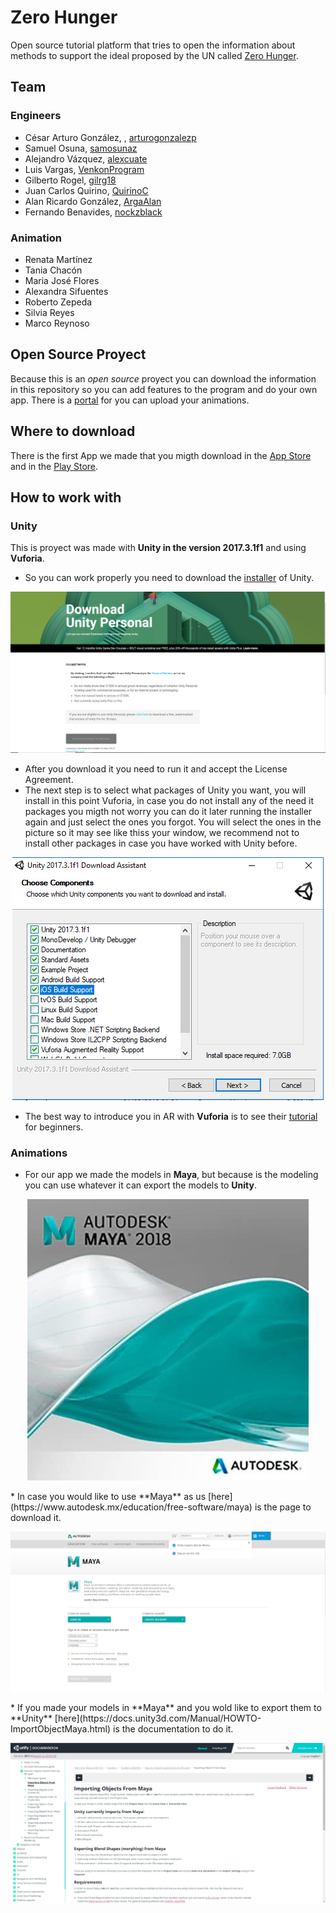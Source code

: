 # Zero Hunger
Open source tutorial platform that tries to open the information about methods to support the ideal proposed by the UN called [Zero Hunger](https://www.globalgoals.org/2-zero-hunger).
## Team
### Engineers
- César Arturo González, , [arturogonzalezp](https://github.com/arturogonzalezp)
- Samuel Osuna, [samosunaz](https://github.com/samosunaz)
- Alejandro Vázquez, [alexcuate](https://github.com/alexcuate)
- Luis Vargas, [VenkonProgram](https://github.com/VenkonProgram)
- Gilberto Rogel, [gilrg18](https://github.com/gilrg18)
- Juan Carlos Quirino, [QuirinoC](https://github.com/QuirinoC)
- Alan Ricardo González, [ArgaAlan](https://github.com/ArgaAlan)
- Fernando Benavides, [nockzblack](https://github.com/nockzblack)

### Animation
- Renata Martínez
- Tania Chacón
- Maria José Flores
- Alexandra Sifuentes
- Roberto Zepeda
- Silvia Reyes
- Marco Reynoso

## Open Source Proyect
Because this is an *open source* proyect you can download the information in this repository so you can add features to the program and do your own app. There is a [portal](http://www.pinturillo2.com/) for you can upload your animations. 

## Where to download
There is the first App we made that you migth download in the [App Store](https://itunes.apple.com/mx/app/clash-royale/id1053012308?mt=8) and in the [Play Store](https://play.google.com/store/apps/details?id=com.kaxangames.tacomaster&hl=es_419).

## How to work with
### Unity
This is proyect was made with **Unity in the version 2017.3.1f1** and using **Vuforia**.

* So you can work properly you need to download the [installer](https://store.unity.com/es/download) of Unity.

<p align="center">
  <img src="Documentation Images/unity_ downloader.png"/>
</p>

* After you download it you need to run it and accept the License Agreement.
* The next step is to select what packages of Unity you want, you will install in this point Vuforia, in case you do not install any of the need it packages you migth not worry you can do it later running the installer again and just select the ones you forgot. You will select the ones in the picture so it may see like thiss your window, we recommend not to install other packages in case you have worked with Unity before.

<p align="center">
  <img src="Documentation Images/unity_installer.png"/>
</p>

* The best way to introduce you in AR with **Vuforia** is to see their [tutorial](https://library.vuforia.com/articles/Solution/ground-plane-guide.html) for beginners.



### Animations

* For our app we made the models in **Maya**, but because is the modeling you can use whatever it can export the models to **Unity**.
<p align="center">
  <img src="Documentation Images/Autodesk-Maya-2018-450x450.jpg"/>
</p>
* In case you would like to use **Maya** as us [here](https://www.autodesk.mx/education/free-software/maya) is the page to download it.
<p align="center">
  <img src="Documentation Images/maya.png"/>
</p>
* If you made your models in **Maya** and you wold like to export them to **Unity** [here](https://docs.unity3d.com/Manual/HOWTO-ImportObjectMaya.html) is the documentation to do it.
<p align="center">
  <img src="Documentation Images/import.png"/>
</p>


